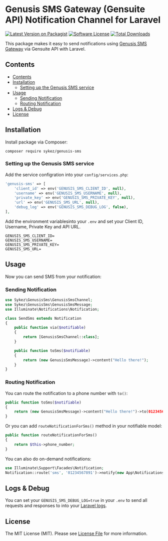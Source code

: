 # Genusis SMS Gateway (Gensuite API) Notification Channel for Laravel

[![Latest Version on Packagist](https://img.shields.io/packagist/v/laravel-notification-channels/:package_name.svg?style=flat-square)](https://packagist.org/packages/laravel-notification-channels/:package_name)
[![Software License](https://img.shields.io/badge/license-MIT-brightgreen.svg?style=flat-square)](LICENSE.md)
[![Total Downloads](https://img.shields.io/packagist/dt/laravel-notification-channels/:package_name.svg?style=flat-square)](https://packagist.org/packages/laravel-notification-channels/:package_name)

This package makes it easy to send notifications using [Genusis SMS Gateway](https://genusis.com/) via Gensuite API with Laravel.

## Contents

- [Contents](#contents)
- [Installation](#installation)
  - [Setting up the Genusis SMS service](#setting-up-the-genusis-sms-service)
- [Usage](#usage)
  - [Sending Notification](#sending-notification)
  - [Routing Notification](#routing-notification)
- [Logs & Debug](#logs--debug)
- [License](#license)

## Installation

Install package via Composer:

```
composer require sykez/genusis-sms
```

### Setting up the Genusis SMS service

Add the service configration into your `config/services.php`:

```php
'genusis-sms' => [
	'client_id' => env('GENUSIS_SMS_CLIENT_ID', null),
	'username' => env('GENUSIS_SMS_USERNAME', null),
	'private_key' => env('GENUSIS_SMS_PRIVATE_KEY', null),
	'url' => env('GENUSIS_SMS_URL', null),
	'debug_log' => env('GENUSIS_SMS_DEBUG_LOG', false),
],
```

Add the environment variablesinto your `.env` and set your Client ID, Username, Private Key and API URL.

```
GENUSIS_SMS_CLIENT_ID=
GENUSIS_SMS_USERNAME=
GENUSIS_SMS_PRIVATE_KEY=
GENUSIS_SMS_URL=
```

## Usage

Now you can send SMS from your notification:

### Sending Notification

```php
use Sykez\GenusisSms\GenusisSmsChannel;
use Sykez\GenusisSms\GenusisSmsMessage;
use Illuminate\Notifications\Notification;

class SendSms extends Notification
{
    public function via($notifiable)
    {
        return [GenusisSmsChannel::class];
    }

    public function toSms($notifiable)
    {
        return (new GenusisSmsMessage)->content("Hello there!");
    }
}
```

### Routing Notification

You can route the notification to a phone number with `to()`:

```php
public function toSms($notifiable)
{
	return (new GenusisSmsMessage)->content("Hello there!")->to(01234567891);
}
```

Or you can add `routeNotificationForSms()` method in your notifiable model:

```php
public function routeNotificationForSms()
{
    return $this->phone_number;
}
```

You can also do on-demand notifications:

```php
use Illuminate\Support\Facades\Notification;
Notification::route('sms', '01234567891')->notify(new App\Notifications\SendSms(['Hello again.']));
```

## Logs & Debug

You can set your `GENUSIS_SMS_DEBUG_LOG=true` in your `.env` to send all requests and responses to into your [Laravel logs](https://laravel.com/docs/master/logging).

## License

The MIT License (MIT). Please see [License File](LICENSE) for more information.
